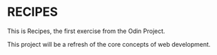 # RECIPES

This is Recipes, the first exercise from the Odin Project.

This project will be a refresh of the core concepts of web development.